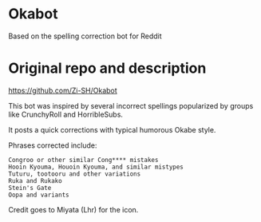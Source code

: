 # Okabot
Based on the spelling correction bot for Reddit

# Original repo and description
https://github.com/Zi-SH/Okabot

This bot was inspired by several incorrect spellings popularized by groups like CrunchyRoll and HorribleSubs.

It posts a quick corrections with typical humorous Okabe style.

Phrases corrected include:

    Congroo or other similar Cong**** mistakes
    Hooin Kyouma, Houoin Kyouma, and similar mistypes
    Tuturu, tootooru and other variations
    Ruka and Rukako
    Stein's Gate
    Oopa and variants

Credit goes to Miyata (Lhr) for the icon.



